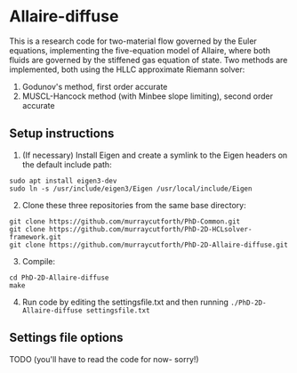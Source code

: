 # Allaire-diffuse

This is a research code for two-material flow governed by the Euler equations, 
implementing the five-equation model of Allaire, where both fluids are governed 
by the stiffened gas equation of state. Two methods are implemented, both
using the HLLC approximate Riemann solver:
1. Godunov's method, first order accurate
2. MUSCL-Hancock method (with Minbee slope limiting), second order accurate


## Setup instructions

1. (If necessary) Install Eigen and create a symlink to the Eigen headers on the default include path: 
```
sudo apt install eigen3-dev
sudo ln -s /usr/include/eigen3/Eigen /usr/local/include/Eigen
```
2. Clone these three repositories from the same base directory:
```
git clone https://github.com/murraycutforth/PhD-Common.git
git clone https://github.com/murraycutforth/PhD-2D-HCLsolver-framework.git
git clone https://github.com/murraycutforth/PhD-2D-Allaire-diffuse.git
```
3. Compile:
```
cd PhD-2D-Allaire-diffuse
make
```
4. Run code by editing the settingsfile.txt and then running ```./PhD-2D-Allaire-diffuse settingsfile.txt```


## Settings file options

TODO (you'll have to read the code for now- sorry!)

